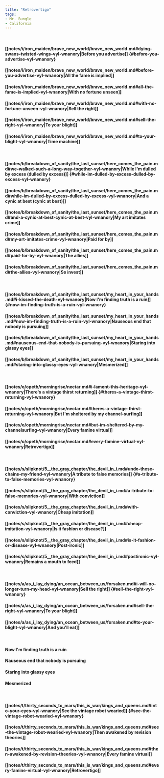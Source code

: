 ```yaml
---
title: "Retrovertigo"
tags:
- Mr. Bungle
- California
---
```

&nbsp;
#### [[notes/i/iron_maiden/brave_new_world/brave_new_world.md#dying-swans-twisted-wings-vyl-wnanory|Before you advertise]] {#before-you-advertise-vyl-wnanory}
#### [[notes/i/iron_maiden/brave_new_world/brave_new_world.md#before-you-advertise-vyl-wnanory|All the fame is implied]]
#### [[notes/i/iron_maiden/brave_new_world/brave_new_world.md#all-the-fame-is-implied-vyl-wnanory|With no fortune unseen]]
#### [[notes/i/iron_maiden/brave_new_world/brave_new_world.md#with-no-fortune-unseen-vyl-wnanory|Sell the right]]
#### [[notes/i/iron_maiden/brave_new_world/brave_new_world.md#sell-the-right-vyl-wnanory|To your blight]]
#### [[notes/i/iron_maiden/brave_new_world/brave_new_world.md#to-your-blight-vyl-wnanory|Time machine]]
&nbsp;
#### [[notes/b/breakdown_of_sanity/the_last_sunset/here_comes_the_pain.md#we-walked-such-a-long-way-together-vyl-wnanory|While I'm dulled by excess (dulled by excess)]] {#while-im-dulled-by-excess-dulled-by-excess-vyl-wnanory}
#### [[notes/b/breakdown_of_sanity/the_last_sunset/here_comes_the_pain.md#while-im-dulled-by-excess-dulled-by-excess-vyl-wnanory|And a cynic at best (cynic at best)]]
#### [[notes/b/breakdown_of_sanity/the_last_sunset/here_comes_the_pain.md#and-a-cynic-at-best-cynic-at-best-vyl-wnanory|My art imitates crime]]
#### [[notes/b/breakdown_of_sanity/the_last_sunset/here_comes_the_pain.md#my-art-imitates-crime-vyl-wnanory|Paid for by]]
#### [[notes/b/breakdown_of_sanity/the_last_sunset/here_comes_the_pain.md#paid-for-by-vyl-wnanory|The allies]]
#### [[notes/b/breakdown_of_sanity/the_last_sunset/here_comes_the_pain.md#the-allies-vyl-wnanory|So invest]]
&nbsp;
#### [[notes/b/breakdown_of_sanity/the_last_sunset/my_heart_in_your_hands.md#i-kissed-the-death-vyl-wnanory|Now I'm finding truth is a ruin]] {#now-im-finding-truth-is-a-ruin-vyl-wnanory}
#### [[notes/b/breakdown_of_sanity/the_last_sunset/my_heart_in_your_hands.md#now-im-finding-truth-is-a-ruin-vyl-wnanory|Nauseous end that nobody is pursuing]]
#### [[notes/b/breakdown_of_sanity/the_last_sunset/my_heart_in_your_hands.md#nauseous-end-that-nobody-is-pursuing-vyl-wnanory|Staring into glassy eyes]]
#### [[notes/b/breakdown_of_sanity/the_last_sunset/my_heart_in_your_hands.md#staring-into-glassy-eyes-vyl-wnanory|Mesmerized]]
&nbsp;
#### [[notes/o/opeth/morningrise/nectar.md#i-lament-this-heritage-vyl-wnanory|There's a vintage thirst returning]] {#theres-a-vintage-thirst-returning-vyl-wnanory}
#### [[notes/o/opeth/morningrise/nectar.md#theres-a-vintage-thirst-returning-vyl-wnanory|But I'm sheltered by my channel-surfing]]
#### [[notes/o/opeth/morningrise/nectar.md#but-im-sheltered-by-my-channelsurfing-vyl-wnanory|Every famine virtual]]
#### [[notes/o/opeth/morningrise/nectar.md#every-famine-virtual-vyl-wnanory|Retrovertigo]]
&nbsp;
#### [[notes/s/slipknot/5__the_gray_chapter/the_devil_in_i.md#undo-these-chains-my-friend-vyl-wnanory|A tribute to false memories]] {#a-tribute-to-false-memories-vyl-wnanory}
#### [[notes/s/slipknot/5__the_gray_chapter/the_devil_in_i.md#a-tribute-to-false-memories-vyl-wnanory|With conviction]]
#### [[notes/s/slipknot/5__the_gray_chapter/the_devil_in_i.md#with-conviction-vyl-wnanory|Cheap imitation]]
#### [[notes/s/slipknot/5__the_gray_chapter/the_devil_in_i.md#cheap-imitation-vyl-wnanory|Is it fashion or disease?]]
#### [[notes/s/slipknot/5__the_gray_chapter/the_devil_in_i.md#is-it-fashion-or-disease-vyl-wnanory|Post-ironic]]
#### [[notes/s/slipknot/5__the_gray_chapter/the_devil_in_i.md#postironic-vyl-wnanory|Remains a mouth to feed]]
&nbsp;
#### [[notes/a/as_i_lay_dying/an_ocean_between_us/forsaken.md#i-will-no-longer-turn-my-head-vyl-wnanory|Sell the right]] {#sell-the-right-vyl-wnanory}
#### [[notes/a/as_i_lay_dying/an_ocean_between_us/forsaken.md#sell-the-right-vyl-wnanory|To your blight]]
#### [[notes/a/as_i_lay_dying/an_ocean_between_us/forsaken.md#to-your-blight-vyl-wnanory|And you'll eat]]
&nbsp;
#### Now I'm finding truth is a ruin
#### Nauseous end that nobody is pursuing
#### Staring into glassy eyes
#### Mesmerized
&nbsp;
#### [[notes/t/thirty_seconds_to_mars/this_is_war/kings_and_queens.md#into-your-eyes-vyl-wnanory|See the vintage robot wearied]] {#see-the-vintage-robot-wearied-vyl-wnanory}
#### [[notes/t/thirty_seconds_to_mars/this_is_war/kings_and_queens.md#see-the-vintage-robot-wearied-vyl-wnanory|Then awakened by revision theories]]
#### [[notes/t/thirty_seconds_to_mars/this_is_war/kings_and_queens.md#then-awakened-by-revision-theories-vyl-wnanory|Every famine virtual]]
#### [[notes/t/thirty_seconds_to_mars/this_is_war/kings_and_queens.md#every-famine-virtual-vyl-wnanory|Retrovertigo]]
